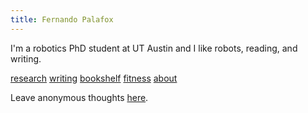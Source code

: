 ```yaml
---
title: Fernando Palafox
---
```

I'm a robotics PhD student at UT Austin and I like robots, reading, and writing.

[research](research.md)
[writing](writing)
[bookshelf](bookshelf.md)
[fitness](fitness.md)
[about](about.md)

Leave anonymous thoughts [here](https://forms.gle/ZF31PFQEHVKtGWuE6).